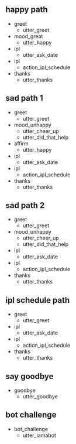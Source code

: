 ## happy path
* greet
  - utter_greet
* mood_great
  - utter_happy
* ipl
  - utter_ask_date
* ipl
  - action_ipl_schedule
* thanks
  - utter_thanks

## sad path 1
* greet
  - utter_greet
* mood_unhappy
  - utter_cheer_up
  - utter_did_that_help
* affirm
  - utter_happy
* ipl
  - utter_ask_date
* ipl
  - action_ipl_schedule
* thanks
  - utter_thanks

## sad path 2
* greet
  - utter_greet
* mood_unhappy
  - utter_cheer_up
  - utter_did_that_help
* ipl
  - utter_ask_date
* ipl
  - action_ipl_schedule
* thanks
  - utter_thanks


## ipl schedule path
* greet
  - utter_greet
* ipl
  - utter_ask_date
* ipl
  - action_ipl_schedule
* thanks
  - utter_thanks


## say goodbye
* goodbye
  - utter_goodbye


## bot challenge
* bot_challenge
  - utter_iamabot
